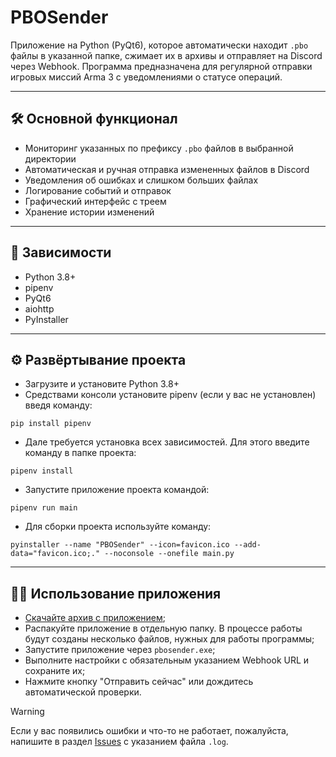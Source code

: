 # PBOSender

Приложение на Python (PyQt6), которое автоматически находит `.pbo` файлы в указанной папке, сжимает их в архивы и отправляет на Discord через Webhook. Программа предназначена для регулярной отправки игровых миссий Arma 3 с уведомлениями о статусе операций.

---

## 🛠️ Основной функционал

- Мониторинг указанных по префиксу `.pbo` файлов в выбранной директории
- Автоматическая и ручная отправка измененных файлов в Discord
- Уведомления об ошибках и слишком больших файлах
- Логирование событий и отправок
- Графический интерфейс с треем
- Хранение истории изменений

---

## 🧩 Зависимости

- Python 3.8+
- pipenv
- PyQt6
- aiohttp
- PyInstaller

---

## ⚙️ Развёртывание проекта

- Загрузите и установите Python 3.8+
- Средствами консоли установите pipenv (если у вас не установлен) введя команду:
```
pip install pipenv
```
- Дале требуется установка всех зависимостей. Для этого введите команду в папке проекта:
```
pipenv install
```
- Запустите приложение проекта командой:
```
pipenv run main
```
- Для сборки проекта используйте команду:
```
pyinstaller --name "PBOSender" --icon=favicon.ico --add-data="favicon.ico;." --noconsole --onefile main.py
```

---

## 🧑‍💻 Использование приложения

- [Скачайте архив с приложением](https://github.com/avdeyaman/PBOSender);
- Распакуйте приложение в отдельную папку. В процессе работы будут созданы несколько файлов, нужных для работы программы;
- Запустите приложение через `pbosender.exe`;
- Выполните настройки с обязательным указанием Webhook URL и сохраните их;
- Нажмите кнопку "Отправить сейчас" или дождитесь автоматической проверки.

> [!WARNING]
> Если у вас появились ошибки и что-то не работает, пожалуйста, напишите в раздел [Issues](https://github.com/avdeyaman/PBOSender/issues) с указанием файла `.log`.